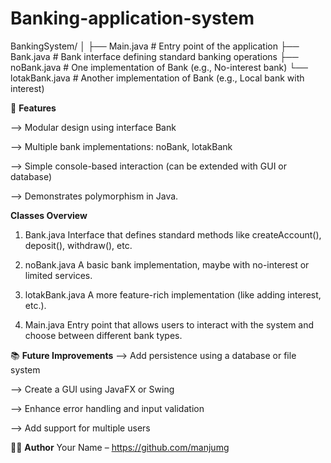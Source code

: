 # Banking-application-system 

BankingSystem/
│
├── Main.java                                  # Entry point of the application
├── Bank.java                                  # Bank interface defining standard banking operations
├── noBank.java                                # One implementation of Bank (e.g., No-interest bank)
└── lotakBank.java                             # Another implementation of Bank (e.g., Local bank with interest)

📌 **Features**

--> Modular design using interface Bank

--> Multiple bank implementations: noBank, lotakBank

--> Simple console-based interaction (can be extended with GUI or database)

--> Demonstrates polymorphism in Java.

**Classes Overview**

1) Bank.java
   Interface that defines standard methods like createAccount(), deposit(), withdraw(), etc.

2) noBank.java
   A basic bank implementation, maybe with no-interest or limited services.

3) lotakBank.java
   A more feature-rich implementation (like adding interest, etc.).

4) Main.java
   Entry point that allows users to interact with the system and choose between different bank types.



📚 **Future Improvements**
--> Add persistence using a database or file system

--> Create a GUI using JavaFX or Swing

--> Enhance error handling and input validation

--> Add support for multiple users

🧑‍💻 **Author**
Your Name – https://github.com/manjumg







